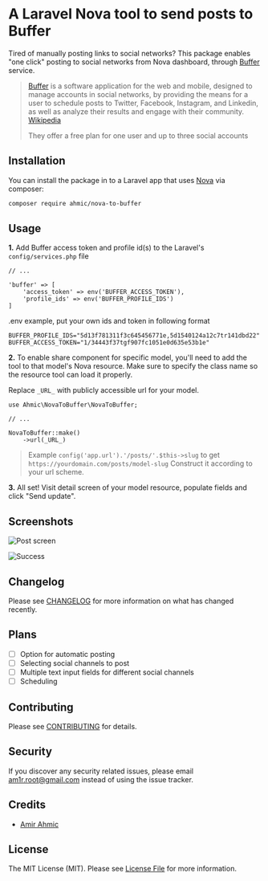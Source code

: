 
# A Laravel Nova tool to send posts to Buffer

Tired of manually posting links to social networks? This package enables "one click" posting to social networks from Nova dashboard, through [Buffer](https://buffer.com) service.

> [Buffer](https://buffer.com) is a software application for the web and mobile, designed to manage accounts in social networks, by providing the means for a user to schedule posts to Twitter, Facebook, Instagram, and Linkedin, as well as analyze their results and engage with their community. [Wikipedia](https://en.wikipedia.org/wiki/Buffer_(application))
> 
> They offer a free plan for one user and up to three social accounts

## Installation

You can install the package in to a Laravel app that uses [Nova](https://nova.laravel.com) via composer:

```bash
composer require ahmic/nova-to-buffer
```

## Usage

**1.**  Add Buffer access token and profile id(s) to the Laravel's `config/services.php` file
```
// ...

'buffer' => [
    'access_token' => env('BUFFER_ACCESS_TOKEN'),
    'profile_ids' => env('BUFFER_PROFILE_IDS')
]
```

.env example, put your own ids and token in following format
```
BUFFER_PROFILE_IDS="5d13f781311f3c645456771e,5d1540124a12c7tr141dbd22"
BUFFER_ACCESS_TOKEN="1/34443f37tgf907fc1051e0d635e53b1e"
```
**2.** To enable share component for specific model, you'll need to add the tool to that model's Nova resource. Make sure to specify the class name so the resource tool can load it properly. 

Replace `_URL_` with publicly accessible url for your model. 

```
use Ahmic\NovaToBuffer\NovaToBuffer;

// ...

NovaToBuffer::make()
    ->url(_URL_)
```

>Example `config('app.url').'/posts/'.$this->slug` to get `https://yourdomain.com/posts/model-slug` Construct it according to your url scheme.
>
**3.** All set! Visit detail screen of your model resource, populate fields and click "Send update".

## Screenshots
![Post screen](https://i.imgur.com/qswY1hU.png)

![Success](https://i.imgur.com/r74Yknv.png)

## Changelog

Please see [CHANGELOG](CHANGELOG.md) for more information on what has changed recently.

## Plans

- [ ] Option for automatic posting
- [ ] Selecting social channels to post
- [ ] Multiple text input fields for different social channels
- [ ] Scheduling

## Contributing

Please see [CONTRIBUTING](CONTRIBUTING.md) for details.

## Security

If you discover any security related issues, please email am1r.root@gmail.com instead of using the issue tracker.

## Credits

- [Amir Ahmic](https://github.com/ahmic)

## License

The MIT License (MIT). Please see [License File](LICENSE.md) for more information.

